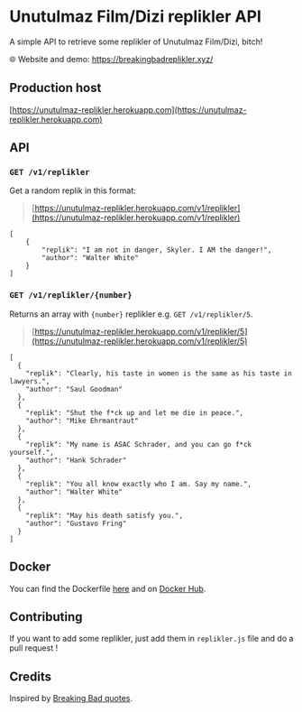 # Unutulmaz Film/Dizi replikler API

A simple API to retrieve some replikler of Unutulmaz Film/Dizi, bitch!

:globe_with_meridians: Website and demo: https://breakingbadreplikler.xyz/

## Production host

[https://unutulmaz-replikler.herokuapp.com](https://unutulmaz-replikler.herokuapp.com)

## API

### `GET /v1/replikler`

Get a random replik in this format:

> [https://unutulmaz-replikler.herokuapp.com/v1/replikler](https://unutulmaz-replikler.herokuapp.com/v1/replikler)

    [
    	{
    		"replik": "I am not in danger, Skyler. I AM the danger!",
    		"author": "Walter White"
    	}
    ]

### `GET /v1/replikler/{number}`

Returns an array with `{number}` replikler e.g. `GET /v1/replikler/5`.

> [https://unutulmaz-replikler.herokuapp.com/v1/replikler/5](https://unutulmaz-replikler.herokuapp.com/v1/replikler/5)

    [
      {
        "replik": "Clearly, his taste in women is the same as his taste in lawyers.",
        "author": "Saul Goodman"
      },
      {
        "replik": "Shut the f*ck up and let me die in peace.",
        "author": "Mike Ehrmantraut"
      },
      {
        "replik": "My name is ASAC Schrader, and you can go f*ck yourself.",
        "author": "Hank Schrader"
      },
      {
        "replik": "You all know exactly who I am. Say my name.",
        "author": "Walter White"
      },
      {
        "replik": "May his death satisfy you.",
        "author": "Gustavo Fring"
      }
    ]

## Docker

You can find the Dockerfile [here](https://github.com/helioxy/dockerfiles/tree/master/unutulmaz-replikler) and on [Docker Hub](https://hub.docker.com/r/helioxy/unutulmaz-replikler/).

## Contributing

If you want to add some replikler, just add them in `replikler.js` file and do a pull request !

## Credits

Inspired by [Breaking Bad quotes](https://github.com/shevabam/breaking-bad-quotes.git).
